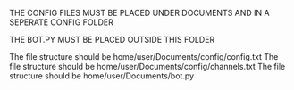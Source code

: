 THE CONFIG FILES MUST BE PLACED UNDER DOCUMENTS AND IN A SEPERATE CONFIG FOLDER

THE BOT.PY MUST BE PLACED OUTSIDE THIS FOLDER

The file structure should be home/user/Documents/config/config.txt
The file structure should be home/user/Documents/config/channels.txt
The file structure should be home/user/Documents/bot.py
